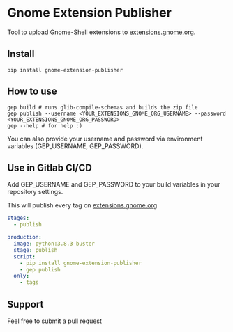 # Gnome Extension Publisher
Tool to upload Gnome-Shell extensions to [extensions.gnome.org](https://extensions.gnome.org).

## Install
```console
pip install gnome-extension-publisher
```

## How to use
```console
gep build # runs glib-compile-schemas and builds the zip file
gep publish --username <YOUR_EXTENSIONS_GNOME_ORG_USERNAME> --password <YOUR_EXTENSIONS_GNOME_ORG_PASSWORD>
gep --help # for help :)
```

You can also provide your username and password via environment variables (GEP_USERNAME, GEP_PASSWORD).

## Use in Gitlab CI/CD
Add GEP_USERNAME and GEP_PASSWORD to your build variables in your repository settings.

This will publish every tag on [extensions.gnome.org](https://extensions.gnome.org)
```yaml
stages:
  - publish

production:
  image: python:3.8.3-buster
  stage: publish
  script:
    - pip install gnome-extension-publisher
    - gep publish
  only:
    - tags
```

## Support
Feel free to submit a pull request